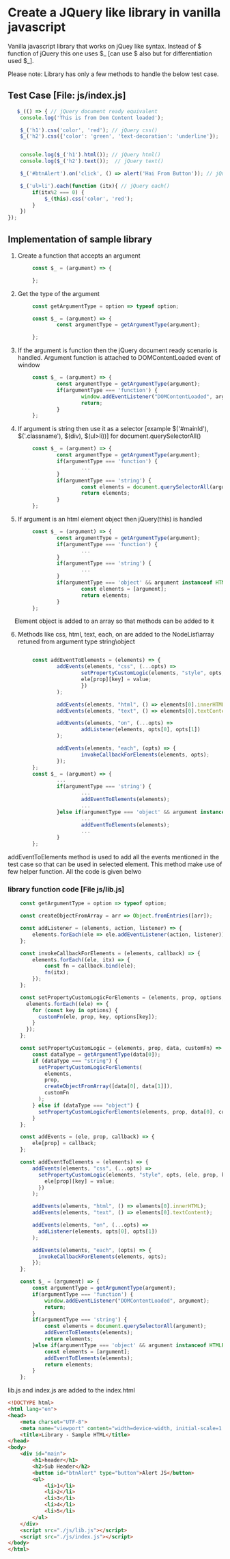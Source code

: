 # Create a JQuery like library in vanilla javascript

Vanilla javascript library that works on jQuey like syntax. Instead of $ function of jQuery this one uses $_ [can use $ also but for differentiation used $_]. 

Please note: Library has only a few methods to handle the below test case.

## Test Case [File: js/index.js]

```js
   $_(() => { // jQuery document ready equivalent
    console.log('This is from Dom Content loaded');

    $_('h1').css('color', 'red'); // jQuery css()
    $_('h2').css({'color': 'green', 'text-decoration': 'underline'});


    console.log($_('h1').html()); // jQuery html()
    console.log($_('h2').text());  // jQuery text()

    $_('#btnAlert').on('click', () => alert('Hai From Button')); // jQuey on()

    $_('ul>li').each(function (itx){ // jQuery each()
        if(itx%2 === 0) {
            $_(this).css('color', 'red');
        }
    })
});
```

## Implementation of sample library

1. Create a function that accepts an argument 

```js
        const $_ = (argument) => {

        }; 
```

2. Get the type of the argument

```js
        const getArgumentType = option => typeof option;

        const $_ = (argument) => {
                const argumentType = getArgumentType(argument); 

        };
```

3. If the argument is function then the jQuery document ready scenario is handled. Argument function is attached to DOMContentLoaded event of window 

```js
        const $_ = (argument) => {
                const argumentType = getArgumentType(argument); 
                if(argumentType === 'function') {
                        window.addEventListener("DOMContentLoaded", argument);
                        return;
                }
        };

```

4. If argument is string then use it as a selector [example $('#mainId'), $('.classname'), $(div), $(ul>li))] for document.querySelectorAll()

```js
        const $_ = (argument) => {
                const argumentType = getArgumentType(argument); 
                if(argumentType === 'function') {
                        ...
                }
                if(argumentType === 'string') {
                        const elements = document.querySelectorAll(argument);
                        return elements;
                }
        };

```

5. If argument is an html element object then jQuery(this) is handled

```js
        const $_ = (argument) => {
                const argumentType = getArgumentType(argument); 
                if(argumentType === 'function') {
                        ...
                }
                if(argumentType === 'string') {
                        ...
                }
                if(argumentType === 'object' && argument instanceof HTMLElement) {
                        const elements = [argument];
                        return elements;
                }
        };

```

    Element object is added to an array so that methods can be added to it

6. Methods like css, html, text, each, on are added to the NodeList\array retuned from argument type string\object

```js

        const addEventToElements = (elements) => {
                addEvents(elements, "css", (...opts) =>
                        setPropertyCustomLogic(elements, "style", opts, (ele, prop, key, value) => {
                        ele[prop][key] = value;
                        })
                );

                addEvents(elements, "html", () => elements[0].innerHTML);
                addEvents(elements, "text", () => elements[0].textContent);

                addEvents(elements, "on", (...opts) =>
                        addListener(elements, opts[0], opts[1])
                );

                addEvents(elements, "each", (opts) => {
                        invokeCallbackForElements(elements, opts);
                });
        };
        const $_ = (argument) => {
                ...
                if(argumentType === 'string') {
                        ...
                        addEventToElements(elements);
                        ...
                }else if(argumentType === 'object' && argument instanceof HTMLElement) {
                        ...
                        addEventToElements(elements);
                        ...
                }
        };

```

addEventToElements method is used to add all the events mentioned in the test case so that can be used in selected element. This method make use of few helper function. All the code is given belwo

### library function code [File js/lib.js]

```js
    const getArgumentType = option => typeof option;

    const createObjectFromArray = arr => Object.fromEntries([arr]);

    const addListener = (elements, action, listener) => {
        elements.forEach(ele => ele.addEventListener(action, listener));
    };

    const invokeCallbackForElements = (elements, callback) => {
        elements.forEach((ele, itx) => {
            const fn = callback.bind(ele);
            fn(itx);
        });
    };

    const setPropertyCustomLogicForElements = (elements, prop, options, customFn) => {
      elements.forEach((ele) => {
        for (const key in options) {
          customFn(ele, prop, key, options[key]);
        }
      });
    };

    const setPropertyCustomLogic = (elements, prop, data, customFn) => {
        const dataType = getArgumentType(data[0]); 
        if (dataType === "string") {
          setPropertyCustomLogicForElements(
            elements,
            prop,
            createObjectFromArray([data[0], data[1]]), 
            customFn
          );
        } else if (dataType === "object") {
          setPropertyCustomLogicForElements(elements, prop, data[0], customFn);
        }
    };

    const addEvents = (ele, prop, callback) => {
        ele[prop] = callback;
    };

    const addEventToElements = (elements) => {
        addEvents(elements, "css", (...opts) =>
          setPropertyCustomLogic(elements, "style", opts, (ele, prop, key, value) => {
            ele[prop][key] = value;
          })
        );

        addEvents(elements, "html", () => elements[0].innerHTML);
        addEvents(elements, "text", () => elements[0].textContent);

        addEvents(elements, "on", (...opts) =>
          addListener(elements, opts[0], opts[1])
        );

        addEvents(elements, "each", (opts) => {
          invokeCallbackForElements(elements, opts);
        });
    };

    const $_ = (argument) => {
        const argumentType = getArgumentType(argument); 
        if(argumentType === 'function') {
            window.addEventListener("DOMContentLoaded", argument);
            return;
        }
        if(argumentType === 'string') {
            const elements = document.querySelectorAll(argument);
            addEventToElements(elements);
            return elements;
        }else if(argumentType === 'object' && argument instanceof HTMLElement) {
            const elements = [argument];
            addEventToElements(elements);
            return elements;
        }
    };
```

lib.js and index.js are added to the index.html

```html
<!DOCTYPE html>
<html lang="en">
<head>
    <meta charset="UTF-8">
    <meta name="viewport" content="width=device-width, initial-scale=1.0">
    <title>Library - Sample HTML</title>
</head>
<body>
    <div id="main">
        <h1>header</h1>
        <h2>Sub Header</h2>
        <button id="btnAlert" type="button">Alert JS</button>
        <ul>
            <li>1</li>
            <li>2</li>
            <li>3</li>
            <li>4</li>
            <li>5</li>
        </ul>
    </div>
    <script src="./js/lib.js"></script>
    <script src="./js/index.js"></script>
</body>
</html>
```